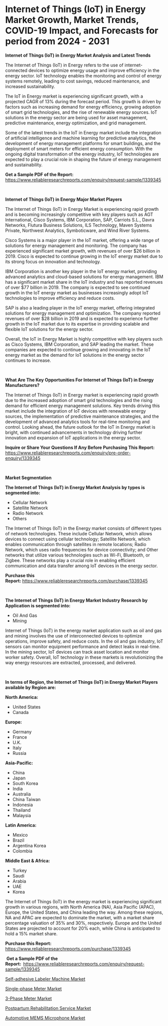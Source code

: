 <p><h1>Internet of Things (IoT) in Energy Market Growth, Market Trends, COVID-19 Impact, and Forecasts for period from 2024 - 2031</h1></p><p><strong>Internet of Things (IoT) in Energy Market Analysis and Latest Trends</strong></p>
<p><p>The Internet of Things (IoT) in Energy refers to the use of internet-connected devices to optimize energy usage and improve efficiency in the energy sector. IoT technology enables the monitoring and control of energy systems remotely, leading to cost savings, reduced maintenance, and increased sustainability.</p><p>The IoT in Energy market is experiencing significant growth, with a projected CAGR of 13% during the forecast period. This growth is driven by factors such as increasing demand for energy efficiency, growing adoption of smart grid technologies, and the rise of renewable energy sources. IoT solutions in the energy sector are being used for asset management, predictive maintenance, energy optimization, and grid management.</p><p>Some of the latest trends in the IoT in Energy market include the integration of artificial intelligence and machine learning for predictive analytics, the development of energy management platforms for smart buildings, and the deployment of smart meters for efficient energy consumption. With the ongoing digital transformation of the energy industry, IoT technologies are expected to play a crucial role in shaping the future of energy management and sustainability.</p></p>
<p><strong>Get a Sample PDF of the Report:&nbsp;</strong> <a href="https://www.reliableresearchreports.com/enquiry/request-sample/1339345">https://www.reliableresearchreports.com/enquiry/request-sample/1339345</a></p>
<p>&nbsp;</p>
<p><strong>Internet of Things (IoT) in Energy Major Market Players</strong></p>
<p><p>The Internet of Things (IoT) in Energy Market is experiencing rapid growth and is becoming increasingly competitive with key players such as AGT International, Cisco Systems, IBM Corporation, SAP, Carriots S.L., Davra Networks, Flutura Business Solutions, ILS Technology, Maven Systems Private, Northwest Analytics, Symboticware, and Wind River Systems.</p><p>Cisco Systems is a major player in the IoT market, offering a wide range of solutions for energy management and monitoring. The company has experienced significant market growth, with revenues of over $26 billion in 2019. Cisco is expected to continue growing in the IoT energy market due to its strong focus on innovation and technology.</p><p>IBM Corporation is another key player in the IoT energy market, providing advanced analytics and cloud-based solutions for energy management. IBM has a significant market share in the IoT industry and has reported revenues of over $77 billion in 2019. The company is expected to see continued growth in the IoT energy market as businesses increasingly adopt IoT technologies to improve efficiency and reduce costs.</p><p>SAP is also a leading player in the IoT energy market, offering integrated solutions for energy management and optimization. The company reported revenues of over $28 billion in 2019 and is expected to experience further growth in the IoT market due to its expertise in providing scalable and flexible IoT solutions for the energy sector.</p><p>Overall, the IoT in Energy Market is highly competitive with key players such as Cisco Systems, IBM Corporation, and SAP leading the market. These companies are expected to continue growing and innovating in the IoT energy market as the demand for IoT solutions in the energy sector continues to increase.</p></p>
<p>&nbsp;</p>
<p><strong>What Are The Key Opportunities For Internet of Things (IoT) in Energy Manufacturers?</strong></p>
<p><p>The Internet of Things (IoT) in Energy market is experiencing rapid growth due to the increased adoption of smart grid technologies and the rising demand for efficient energy management solutions. Key trends driving this market include the integration of IoT devices with renewable energy sources, the implementation of predictive maintenance strategies, and the development of advanced analytics tools for real-time monitoring and control. Looking ahead, the future outlook for the IoT in Energy market is bright, with continued advancements in technology driving further innovation and expansion of IoT applications in the energy sector.</p></p>
<p><strong>Inquire or Share Your Questions If Any Before Purchasing This Report:</strong> <a href="https://www.reliableresearchreports.com/enquiry/pre-order-enquiry/1339345">https://www.reliableresearchreports.com/enquiry/pre-order-enquiry/1339345</a></p>
<p>&nbsp;</p>
<p><strong>Market Segmentation</strong></p>
<p><strong>The Internet of Things (IoT) in Energy Market Analysis by types is segmented into:</strong></p>
<p><ul><li>Cellular Network</li><li>Satellite Network</li><li>Radio Network</li><li>Others</li></ul></p>
<p><p>The Internet of Things (IoT) in the Energy market consists of different types of network technologies. These include Cellular Network, which allows devices to connect using cellular technology; Satellite Network, which enables communication through satellites in remote locations; Radio Network, which uses radio frequencies for device connectivity; and Other networks that utilize various technologies such as Wi-Fi, Bluetooth, or Zigbee. These networks play a crucial role in enabling efficient communication and data transfer among IoT devices in the energy sector.</p></p>
<p><strong>Purchase this Report:&nbsp;</strong><a href="https://www.reliableresearchreports.com/purchase/1339345">https://www.reliableresearchreports.com/purchase/1339345</a></p>
<p>&nbsp;</p>
<p><strong>The Internet of Things (IoT) in Energy Market Industry Research by Application is segmented into:</strong></p>
<p><ul><li>Oil And Gas</li><li>Mining</li></ul></p>
<p><p>Internet of Things (IoT) in the energy market application such as oil and gas and mining involves the use of interconnected devices to optimize operations, improve safety, and reduce costs. In the oil and gas industry, IoT sensors can monitor equipment performance and detect leaks in real-time. In the mining sector, IoT devices can track asset location and monitor worker safety. Overall, IoT technology in these markets is revolutionizing the way energy resources are extracted, processed, and delivered.</p></p>
<p>&nbsp;</p>
<p><strong>In terms of Region, the Internet of Things (IoT) in Energy Market Players available by Region are:</strong></p>
<p>
    <p> <strong> North America: </strong>
        <ul>
            <li>United States</li>
            <li>Canada</li>
        </ul>
        </p> 
    <p> <strong> Europe: </strong>
        <ul>
            <li>Germany</li>
            <li>France</li>
            <li>U.K.</li>
            <li>Italy</li>
            <li>Russia</li>
        </ul>
        </p> 
    <p> <strong> Asia-Pacific: </strong>
        <ul>
            <li>China</li>
            <li>Japan</li>
            <li>South Korea</li>
            <li>India</li>
            <li>Australia</li>
            <li>China Taiwan</li>
            <li>Indonesia</li>
            <li>Thailand</li>
            <li>Malaysia</li>
        </ul>
        </p> 
    <p> <strong> Latin America: </strong>
        <ul>
            <li>Mexico</li>
            <li>Brazil</li>
            <li>Argentina Korea</li>
            <li>Colombia</li>
        </ul>
        </p> 
    <p> <strong> Middle East & Africa: </strong>
        <ul>
            <li>Turkey</li>
            <li>Saudi</li>
            <li>Arabia</li>
            <li>UAE</li>
            <li>Korea</li>
        </ul>
    </p>
    </p>
<p><p>The Internet of Things (IoT) in the energy market is experiencing significant growth in various regions, with North America (NA), Asia Pacific (APAC), Europe, the United States, and China leading the way. Among these regions, NA and APAC are expected to dominate the market, with a market share percentage valuation of 35% and 30%, respectively. Europe and the United States are projected to account for 20% each, while China is anticipated to hold a 15% market share.</p></p>
<p><strong>Purchase this Report: </strong><a href="https://www.reliableresearchreports.com/purchase/1339345">https://www.reliableresearchreports.com/purchase/1339345</a></p>
<p>&nbsp;<strong>Get a Sample PDF of the Report:&nbsp;&nbsp;</strong><a href="https://www.reliableresearchreports.com/enquiry/request-sample/1339345">https://www.reliableresearchreports.com/enquiry/request-sample/1339345</a></p>
<p><strong></strong></p>
<p><p><a href="https://github.com/mohamedbakry57/Market-Research-Report-List-2/blob/main/self-adhesive-labeler-machine-market.md">Self-adhesive Labeler Machine Market</a></p><p><a href="https://github.com/Glendatilghmankmgz0rbhwpy/Market-Research-Report-List-1/blob/main/single-phase-meter-market.md">Single-phase Meter Market</a></p><p><a href="https://github.com/dx0328/Market-Research-Report-List-1/blob/main/3-phase-meter-market.md">3-Phase Meter Market</a></p><p><a href="https://github.com/mahnoor2003/Market-Research-Report-List-3/blob/main/postpartum-rehabilitation-service-market.md">Postpartum Rehabilitation Service Market</a></p><p><a href="https://github.com/BryceTownsendr/Market-Research-Report-List-3/blob/main/automotive-mems-microphone-market.md">Automotive MEMS Microphone Market</a></p></p>